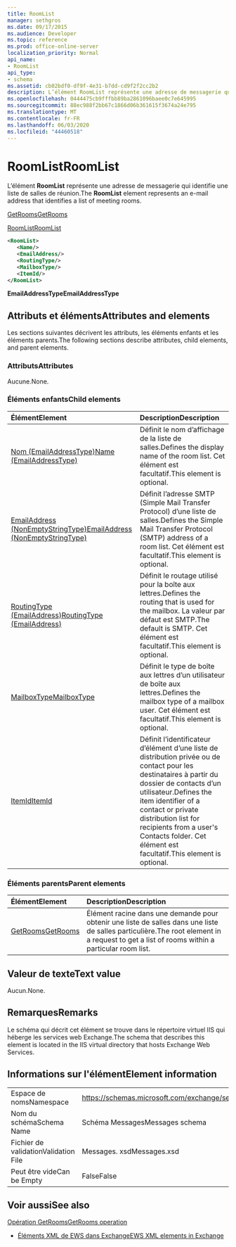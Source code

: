 ```yaml
---
title: RoomList
manager: sethgros
ms.date: 09/17/2015
ms.audience: Developer
ms.topic: reference
ms.prod: office-online-server
localization_priority: Normal
api_name:
- RoomList
api_type:
- schema
ms.assetid: cb02bdf0-df9f-4e31-b7dd-cd9f2f2cc2b2
description: L’élément RoomList représente une adresse de messagerie qui identifie une liste de salles de réunion.
ms.openlocfilehash: 0444475cb9fffbb89ba2861096baee0c7e645995
ms.sourcegitcommit: 88ec988f2bb67c1866d06b361615f3674a24e795
ms.translationtype: MT
ms.contentlocale: fr-FR
ms.lasthandoff: 06/03/2020
ms.locfileid: "44460518"
---
```

# <a name="roomlist"></a><span data-ttu-id="1001b-103">RoomList</span><span class="sxs-lookup"><span data-stu-id="1001b-103">RoomList</span></span>

<span data-ttu-id="1001b-104">L’élément **RoomList** représente une adresse de messagerie qui identifie une liste de salles de réunion.</span><span class="sxs-lookup"><span data-stu-id="1001b-104">The **RoomList** element represents an e-mail address that identifies a list of meeting rooms.</span></span> 
  
[<span data-ttu-id="1001b-105">GetRooms</span><span class="sxs-lookup"><span data-stu-id="1001b-105">GetRooms</span></span>](getrooms.md)
  
[<span data-ttu-id="1001b-106">RoomList</span><span class="sxs-lookup"><span data-stu-id="1001b-106">RoomList</span></span>](roomlist.md)
  
```XML
<RoomList>
   <Name/>
   <EmailAddress/>
   <RoutingType/>
   <MailboxType/>
   <ItemId/>
</RoomList>
```

 <span data-ttu-id="1001b-107">**EmailAddressType**</span><span class="sxs-lookup"><span data-stu-id="1001b-107">**EmailAddressType**</span></span>
## <a name="attributes-and-elements"></a><span data-ttu-id="1001b-108">Attributs et éléments</span><span class="sxs-lookup"><span data-stu-id="1001b-108">Attributes and elements</span></span>

<span data-ttu-id="1001b-109">Les sections suivantes décrivent les attributs, les éléments enfants et les éléments parents.</span><span class="sxs-lookup"><span data-stu-id="1001b-109">The following sections describe attributes, child elements, and parent elements.</span></span>
  
### <a name="attributes"></a><span data-ttu-id="1001b-110">Attributs</span><span class="sxs-lookup"><span data-stu-id="1001b-110">Attributes</span></span>

<span data-ttu-id="1001b-111">Aucune.</span><span class="sxs-lookup"><span data-stu-id="1001b-111">None.</span></span>
  
### <a name="child-elements"></a><span data-ttu-id="1001b-112">Éléments enfants</span><span class="sxs-lookup"><span data-stu-id="1001b-112">Child elements</span></span>

|<span data-ttu-id="1001b-113">**Élément**</span><span class="sxs-lookup"><span data-stu-id="1001b-113">**Element**</span></span>|<span data-ttu-id="1001b-114">**Description**</span><span class="sxs-lookup"><span data-stu-id="1001b-114">**Description**</span></span>|
|:-----|:-----|
|[<span data-ttu-id="1001b-115">Nom (EmailAddressType)</span><span class="sxs-lookup"><span data-stu-id="1001b-115">Name (EmailAddressType)</span></span>](name-emailaddresstype.md) <br/> |<span data-ttu-id="1001b-116">Définit le nom d’affichage de la liste de salles.</span><span class="sxs-lookup"><span data-stu-id="1001b-116">Defines the display name of the room list.</span></span> <span data-ttu-id="1001b-117">Cet élément est facultatif.</span><span class="sxs-lookup"><span data-stu-id="1001b-117">This element is optional.</span></span>  <br/> |
|[<span data-ttu-id="1001b-118">EmailAddress (NonEmptyStringType)</span><span class="sxs-lookup"><span data-stu-id="1001b-118">EmailAddress (NonEmptyStringType)</span></span>](emailaddress-nonemptystringtype.md) <br/> |<span data-ttu-id="1001b-119">Définit l’adresse SMTP (Simple Mail Transfer Protocol) d’une liste de salles.</span><span class="sxs-lookup"><span data-stu-id="1001b-119">Defines the Simple Mail Transfer Protocol (SMTP) address of a room list.</span></span> <span data-ttu-id="1001b-120">Cet élément est facultatif.</span><span class="sxs-lookup"><span data-stu-id="1001b-120">This element is optional.</span></span>  <br/> |
|[<span data-ttu-id="1001b-121">RoutingType (EmailAddress)</span><span class="sxs-lookup"><span data-stu-id="1001b-121">RoutingType (EmailAddress)</span></span>](routingtype-emailaddress.md) <br/> |<span data-ttu-id="1001b-122">Définit le routage utilisé pour la boîte aux lettres.</span><span class="sxs-lookup"><span data-stu-id="1001b-122">Defines the routing that is used for the mailbox.</span></span> <span data-ttu-id="1001b-123">La valeur par défaut est SMTP.</span><span class="sxs-lookup"><span data-stu-id="1001b-123">The default is SMTP.</span></span> <span data-ttu-id="1001b-124">Cet élément est facultatif.</span><span class="sxs-lookup"><span data-stu-id="1001b-124">This element is optional.</span></span>  <br/> |
|[<span data-ttu-id="1001b-125">MailboxType</span><span class="sxs-lookup"><span data-stu-id="1001b-125">MailboxType</span></span>](mailboxtype.md) <br/> |<span data-ttu-id="1001b-126">Définit le type de boîte aux lettres d’un utilisateur de boîte aux lettres.</span><span class="sxs-lookup"><span data-stu-id="1001b-126">Defines the mailbox type of a mailbox user.</span></span> <span data-ttu-id="1001b-127">Cet élément est facultatif.</span><span class="sxs-lookup"><span data-stu-id="1001b-127">This element is optional.</span></span>  <br/> |
|[<span data-ttu-id="1001b-128">ItemId</span><span class="sxs-lookup"><span data-stu-id="1001b-128">ItemId</span></span>](itemid.md) <br/> |<span data-ttu-id="1001b-129">Définit l’identificateur d’élément d’une liste de distribution privée ou de contact pour les destinataires à partir du dossier de contacts d’un utilisateur.</span><span class="sxs-lookup"><span data-stu-id="1001b-129">Defines the item identifier of a contact or private distribution list for recipients from a user's Contacts folder.</span></span> <span data-ttu-id="1001b-130">Cet élément est facultatif.</span><span class="sxs-lookup"><span data-stu-id="1001b-130">This element is optional.</span></span>  <br/> |
   
### <a name="parent-elements"></a><span data-ttu-id="1001b-131">Éléments parents</span><span class="sxs-lookup"><span data-stu-id="1001b-131">Parent elements</span></span>

|<span data-ttu-id="1001b-132">**Élément**</span><span class="sxs-lookup"><span data-stu-id="1001b-132">**Element**</span></span>|<span data-ttu-id="1001b-133">**Description**</span><span class="sxs-lookup"><span data-stu-id="1001b-133">**Description**</span></span>|
|:-----|:-----|
|[<span data-ttu-id="1001b-134">GetRooms</span><span class="sxs-lookup"><span data-stu-id="1001b-134">GetRooms</span></span>](getrooms.md) <br/> |<span data-ttu-id="1001b-135">Élément racine dans une demande pour obtenir une liste de salles dans une liste de salles particulière.</span><span class="sxs-lookup"><span data-stu-id="1001b-135">The root element in a request to get a list of rooms within a particular room list.</span></span>  <br/> |
   
## <a name="text-value"></a><span data-ttu-id="1001b-136">Valeur de texte</span><span class="sxs-lookup"><span data-stu-id="1001b-136">Text value</span></span>

<span data-ttu-id="1001b-137">Aucun.</span><span class="sxs-lookup"><span data-stu-id="1001b-137">None.</span></span>
  
## <a name="remarks"></a><span data-ttu-id="1001b-138">Remarques</span><span class="sxs-lookup"><span data-stu-id="1001b-138">Remarks</span></span>

<span data-ttu-id="1001b-139">Le schéma qui décrit cet élément se trouve dans le répertoire virtuel IIS qui héberge les services web Exchange.</span><span class="sxs-lookup"><span data-stu-id="1001b-139">The schema that describes this element is located in the IIS virtual directory that hosts Exchange Web Services.</span></span>
  
## <a name="element-information"></a><span data-ttu-id="1001b-140">Informations sur l'élément</span><span class="sxs-lookup"><span data-stu-id="1001b-140">Element information</span></span>

|||
|:-----|:-----|
|<span data-ttu-id="1001b-141">Espace de noms</span><span class="sxs-lookup"><span data-stu-id="1001b-141">Namespace</span></span>  <br/> |https://schemas.microsoft.com/exchange/services/2006/messages  <br/> |
|<span data-ttu-id="1001b-142">Nom du schéma</span><span class="sxs-lookup"><span data-stu-id="1001b-142">Schema Name</span></span>  <br/> |<span data-ttu-id="1001b-143">Schéma Messages</span><span class="sxs-lookup"><span data-stu-id="1001b-143">Messages schema</span></span>  <br/> |
|<span data-ttu-id="1001b-144">Fichier de validation</span><span class="sxs-lookup"><span data-stu-id="1001b-144">Validation File</span></span>  <br/> |<span data-ttu-id="1001b-145">Messages. xsd</span><span class="sxs-lookup"><span data-stu-id="1001b-145">Messages.xsd</span></span>  <br/> |
|<span data-ttu-id="1001b-146">Peut être vide</span><span class="sxs-lookup"><span data-stu-id="1001b-146">Can be Empty</span></span>  <br/> |<span data-ttu-id="1001b-147">False</span><span class="sxs-lookup"><span data-stu-id="1001b-147">False</span></span>  <br/> |
   
## <a name="see-also"></a><span data-ttu-id="1001b-148">Voir aussi</span><span class="sxs-lookup"><span data-stu-id="1001b-148">See also</span></span>



[<span data-ttu-id="1001b-149">Opération GetRooms</span><span class="sxs-lookup"><span data-stu-id="1001b-149">GetRooms operation</span></span>](getrooms-operation.md)


- [<span data-ttu-id="1001b-150">Éléments XML de EWS dans Exchange</span><span class="sxs-lookup"><span data-stu-id="1001b-150">EWS XML elements in Exchange</span></span>](ews-xml-elements-in-exchange.md)

